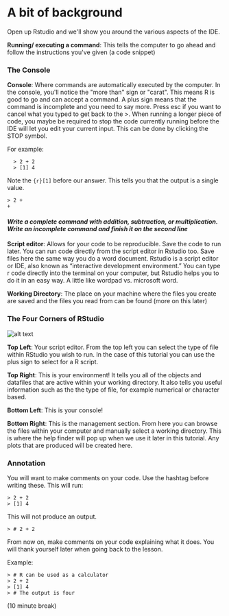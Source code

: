 # A bit of background

Open up Rstudio and we'll show you around the various aspects of the IDE. 

**Running/ executing a command**: This tells the computer to go ahead and follow the instructions you've given (a code snippet)

### The Console
**Console**: Where commands are automatically executed by the computer. In the console, you'll notice the "more than" sign or "carat". This means R is good to go and can accept a command. A plus sign means that the command is incomplete and you need to say more. Press esc if you want to cancel what you typed to get back to the >. When running a longer piece of code, you maybe be required to stop the code currently running before the IDE will let you edit your current input. This can be done by clicking the STOP symbol.



For example:

```{r}
  > 2 + 2
  > [1] 4
```


 
Note the ```{r}[1]``` before our answer. This tells you that the output is a single value.
 
 ```{r}
 > 2 +
 +
```

 
#### *Write a complete command with addition, subtraction, or multiplication. Write an incomplete command and finish it on the second line*
 
 
**Script editor**: Allows for your code to be reproducible. Save the code to run later. You can run code directly from the script editor in Rstudio too. Save files here the same way you do a word document. Rstudio is a script editor or IDE, also known as “interactive development environment.” You can type r code directly into the terminal on your computer, but Rstudio helps you to do it in an easy way. A little like wordpad vs. microsoft word. 

**Working Directory**: The place on your machine where the files you create are saved and the files you read from can be found (more on this later)

### The Four Corners of RStudio

![alt text](https://i.redd.it/o6tq04zyozh11.png)

**Top Left**: Your script editor. From the top left you can select the type of file within RStudio you wish to run. In the case of this tutorial you can use the plus sign to select for a R script.

**Top Right**: This is your environment! It tells you all of the objects and datafiles that are active within your working directory. It also tells you useful information such as the the type of file, for example numerical or character based.

**Bottom Left**: This is your console!

**Bottom Right**: This is the management section. From here you can browse the files within your computer and manually select a working directory. This is where the help finder will pop up when we use it later in this tutorial. Any plots that are produced will be created here.

### Annotation
You will want to make comments on your code. Use the hashtag before writing these. This will run:
 
```{r}
> 2 + 2
> [1] 4
```

 
This will not produce an output.

```{r}
> # 2 + 2
```

 
From now on, make comments on your code explaining what it does. You will thank yourself later when going back to the lesson.  
 
Example:
```{r}
> # R can be used as a calculator
> 2 + 2
> [1] 4
> # The output is four
```
(10 minute break)
